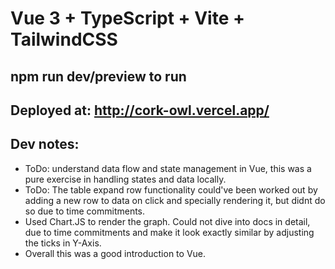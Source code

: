 # Vue 3 + TypeScript + Vite + TailwindCSS

## npm run dev/preview to run

## Deployed at: http://cork-owl.vercel.app/

## Dev notes:
* ToDo: understand data flow and state management in Vue, this was a pure exercise in handling states and data locally.
* ToDo: The table expand row functionality could've been worked out by adding a new row to data on click and specially rendering it, but didnt do so due to         time commitments.
* Used Chart.JS to render the graph. Could not dive into docs in detail, due to time commitments and make it look exactly similar by adjusting the ticks in Y-Axis. 
* Overall this was a good introduction to Vue.

